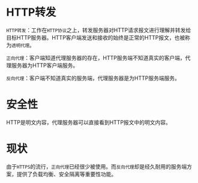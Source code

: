 # HTTP转发

`HTTP转发`：工作在`HTTP协议`之上，转发服务器对HTTP请求报文进行理解并转发给目标HTTP服务器。HTTP客户端发送和接收的始终是正常的HTTP报文，也被称为`透明代理`。

`正向代理`：客户端知道代理服务器的存在，HTTP服务端不知道真实的客户端，代理服务器为HTTP客户端服务。

`反向代理`：客户端不知道真实的服务端，代理服务器是为HTTP服务端服务。

# 安全性

HTTP是明文内容，代理服务器可以直接看到HTTP报文中的明文内容。

# 现状

由于`HTTPS`的流行，`正向代理`已经很少被使用。而`反向代理`却是经久耐用的服务端方案，提供了负载均衡、安全隔离等重要性功能。
